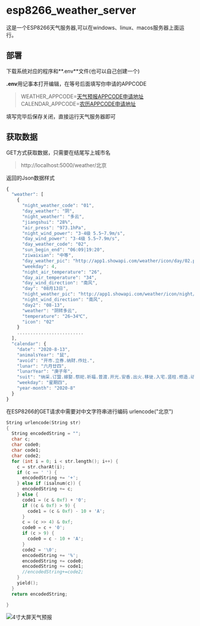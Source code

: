 
# esp8266_weather_server
这是一个ESP8266天气服务器,可以在windows、linux、macos服务器上面运行。

## 部署

下载系统对应的程序和**.env**文件(也可以自己创建一个)

**.env**用记事本打开编辑，在等号后面填写你申请的APPCODE

> WEATHER_APPCODE=[天气预报APPCODE申请地址](https://market.aliyun.com/products/57126001/cmapi014123.html)
CALENDAR_APPCODE=[农历APPCODE申请地址](https://www.juhe.cn/docs/api/id/177)

填写完毕后保存关闭，直接运行天气服务器即可
## 获取数据
GET方式获取数据，只需要在结尾写上城市名

> http://localhost:5000/weather/北京

返回的Json数据样式
```javascript
{
  "weather": [
    {
      "night_weather_code": "01",
      "day_weather": "阴",
      "night_weather": "多云",
      "jiangshui": "28%",
      "air_press": "973.1hPa",
      "night_wind_power": "3-4级 5.5~7.9m/s",
      "day_wind_power": "3-4级 5.5~7.9m/s",
      "day_weather_code": "02",
      "sun_begin_end": "06:09|19:20",
      "ziwaixian": "中等",
      "day_weather_pic": "http://app1.showapi.com/weather/icon/day/02.png",
      "weekday": 4,
      "night_air_temperature": "26",
      "day_air_temperature": "34",
      "day_wind_direction": "南风",
      "day": "08月13日",
      "night_weather_pic": "http://app1.showapi.com/weather/icon/night/01.png",
      "night_wind_direction": "南风",
      "day2": "08-13",
      "weather": "阴转多云",
      "temperature": "26~34℃",
      "icon": "02"
    }
	.........................
  ],
  "calendar": {
    "date": "2020-8-13",
    "animalsYear": "鼠",
    "avoid": "开市.立券.纳财.作灶.",
    "lunar": "六月廿四",
    "lunarYear": "庚子年",
    "suit": "纳采.订盟.嫁娶.祭祀.祈福.普渡.开光.安香.出火.移徙.入宅.竖柱.修造.动土.竖柱.上梁.起基.造屋.安门.造庙.造桥.破土.启攒.安葬.",
    "weekday": "星期四",
    "year-month": "2020-8"
  }
}
```
在ESP8266的GET请求中需要对中文字符串进行编码
urlencode("北京")
```cpp
String urlencode(String str)
{
  String encodedString = "";
  char c;
  char code0;
  char code1;
  char code2;
  for (int i = 0; i < str.length(); i++) {
    c = str.charAt(i);
    if (c == ' ') {
      encodedString += '+';
    } else if (isalnum(c)) {
      encodedString += c;
    } else {
      code1 = (c & 0xf) + '0';
      if ((c & 0xf) > 9) {
        code1 = (c & 0xf) - 10 + 'A';
      }
      c = (c >> 4) & 0xf;
      code0 = c + '0';
      if (c > 9) {
        code0 = c - 10 + 'A';
      }
      code2 = '\0';
      encodedString += '%';
      encodedString += code0;
      encodedString += code1;
      //encodedString+=code2;
    }
    yield();
  }
  return encodedString;

}
```


![4寸大屏天气预报](https://github.com/vaemc/esp8266_weather_server/blob/master/1.png)
